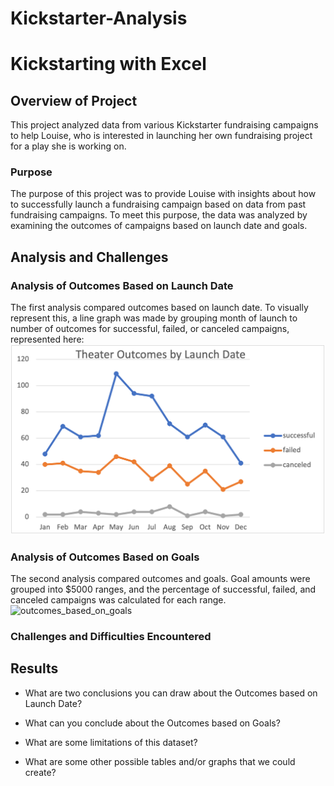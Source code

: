 # Kickstarter-Analysis

# Kickstarting with Excel

## Overview of Project
This project analyzed data from various Kickstarter fundraising campaigns to help Louise, who is interested in launching her own fundraising project for a play she is working on.  

### Purpose
The purpose of this project was to provide Louise with insights about how to successfully launch a fundraising campaign based on data from past fundraising campaigns. To meet this purpose, the data was analyzed by examining the outcomes of campaigns based on launch date and goals. 

## Analysis and Challenges

### Analysis of Outcomes Based on Launch Date
The first analysis compared outcomes based on launch date. To visually represent this, a line graph was made by grouping month of launch to number of outcomes for successful, failed, or canceled campaigns, represented here: ![theater_outcomes_vs_launch](images/theater_outcomes_vs_launch.png)

### Analysis of Outcomes Based on Goals
The second analysis compared outcomes and goals. Goal amounts were grouped into $5000 ranges, and the percentage of successful, failed, and canceled campaigns was calculated for each range.  
![outcomes_based_on_goals](images/outcomes_vs_goals)

### Challenges and Difficulties Encountered

## Results

- What are two conclusions you can draw about the Outcomes based on Launch Date?

- What can you conclude about the Outcomes based on Goals?

- What are some limitations of this dataset?

- What are some other possible tables and/or graphs that we could create?
